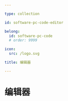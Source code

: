 ```yaml
---

type: collection

id: software-pc-code-editor

belong:
  id: software-pc-code
  # order: 9999

icon:
  src: /logo.svg

title: 编辑器

---
```


# 编辑器

<ShowBreadcrumb />

<ShowResources />
